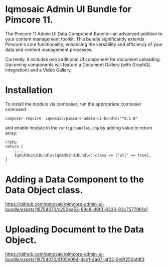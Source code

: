 # Iqmosaic Admin UI Bundle for Pimcore 11.

The Pimcore 11 Admin UI Data Component Bundle—an advanced addition to your content management toolkit. 
This bundle significantly extends Pimcore's core functionality, 
enhancing the versatility and efficiency of your data and content management processes.


Currently, it includes one additional UI component for document uploading. 
Upcoming components will feature a Document Gallery (with GraphQL integration) and a Video Gallery.


# Installation

To install the module via composer, run the appropriate composer command
```
composer require  iqmosaic/pimcore-admin-ui-bundle:"^0.1.0" 
```
and enable module in the `config/bundles.php` by adding value to return array:
```
<?php
return [
    ....
    Iqm\AdminUiBundle\IqmAdminUiBundle::class => ['all' => true],
]
```


# Adding a Data Component to the Data Object class.

https://github.com/iqmosaic/pimcore-admin-ui-bundle/assets/18754070/c250ea53-69c8-46f3-8330-83c7577981e1


# Uploading Document to the Data Object.
https://github.com/iqmosaic/pimcore-admin-ui-bundle/assets/18754070/4f05e064-dec1-4a67-af02-2e9f250afdf3
